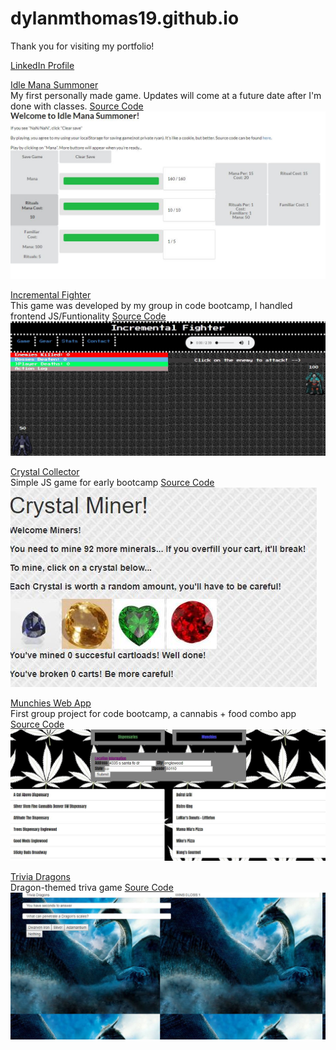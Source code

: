 <link rel="stylesheet" type="text/css" media="all" href="./Assets/Css/readme.css" />

# dylanmthomas19.github.io
Thank you for visiting my portfolio! 

<a href="https://www.linkedin.com/in/dylanmthomas19/" target="_blank">LinkedIn Profile</a>

<a href="https://dylanmthomas19.github.io/IdleManaSummoner" target="_blank">Idle Mana Summoner</a>
<br>
My first personally made game. Updates will come at a future date after I'm done with classes. 
<a href="https://github.com/dylanmthomas19/IdleManaSummoner">Source Code</a>
![Idle Mana Summoner Demo Image](./Assets/Images/IMSimage.JPG)

<a href="https://incrementalfighter.herokuapp.com" target="_blank">Incremental Fighter</a>
<br>
This game was developed by my group in code bootcamp, I handled frontend JS/Funtionality
<a href="https://github.com/dylanmthomas19/incrementalfighter">Source Code</a>
![Incremental Fighter Demo Image](./Assets/Images/incrementalImage.JPG)

<a href="https://dylanmthomas19.github.io/week-4-game/crystalCollector">Crystal Collector</a>
<br> Simple JS game for early bootcamp
<a href="https://github.com/dylanmthomas19/week-4-game/crystalCollector">Source Code</a>
![Crystal Collector Demo Image](./Assets/Images/crystalGameImage.JPG)

<a href="https://luckybaldrick.github.io/Munchies">Munchies Web App</a>
<br>First group project for code bootcamp, a cannabis + food combo app
<a href="https://github.com/luckybaldrick/Munchies">Source Code</a>
![Munchies example](./Assets/Images/munchiesImage.JPG)

<a href="https://dylanmthomas19.github.io/TriviaGame">Trivia Dragons</a>
<br>Dragon-themed triva game
<a href="https://github.com/dylanmthomas19/TriviaGame">Soure Code</a>
![Dragon Trivia Demo Image](./Assets/Images/triviaGameImage.JPG)